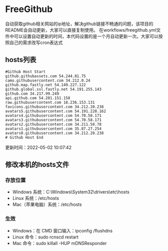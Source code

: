 # FreeGithub
自动获取github相关网站的ip地址，解决github链接不畅通的问题，该项目的README会自动更新，大家可以直接复制使用。
在workflows/freegithub.yml文件中可以设置自动更新的时间，本代码设置的是一个月自动更新一次。大家可以按照自己的需求改写cron表达式

## hosts列表
```base
#Github Host Start
github.githubassets.com 54.244.81.75
camo.githubusercontent.com 34.212.0.24
github.map.fastly.net 54.149.227.122
github.global.ssl.fastly.net 54.191.255.143
github.com 34.217.99.249
api.github.com 54.201.151.158
raw.githubusercontent.com 18.236.153.131
favicons.githubusercontent.com 34.212.20.238
avatars5.githubusercontent.com 54.191.228.162
avatars4.githubusercontent.com 54.70.58.171
avatars3.githubusercontent.com 54.70.58.171
avatars2.githubusercontent.com 34.211.58.78
avatars1.githubusercontent.com 35.87.27.254
avatars0.githubusercontent.com 34.212.20.238
# Github Host End
```

更新时间：2022-05-02 10:07:42

## 修改本机的hosts文件
### 存放位置
* Windows 系统：C:\Windows\System32\drivers\etc\hosts
* Linux 系统：/etc/hosts
* Mac（苹果电脑）系统：/etc/hosts

### 生效
* Windows：在 CMD 窗口输入：ipconfig /flushdns
* Linux 命令：sudo rcnscd restart
* Mac 命令：sudo killall -HUP mDNSResponder